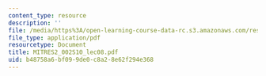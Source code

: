 ```yaml
---
content_type: resource
description: ''
file: /media/https%3A/open-learning-course-data-rc.s3.amazonaws.com/res-2-002-finite-element-procedures-for-solids-and-structures-spring-2010/b48758a6bf099de0c8a28e62f294e368_MITRES2_002S10_lec08.pdf
file_type: application/pdf
resourcetype: Document
title: MITRES2_002S10_lec08.pdf
uid: b48758a6-bf09-9de0-c8a2-8e62f294e368
---
```

